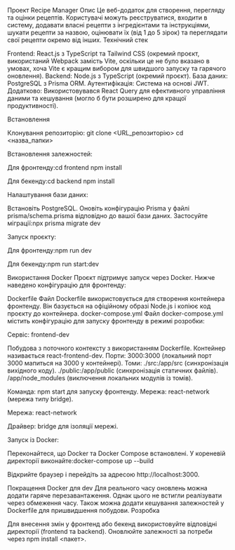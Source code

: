 Проект Recipe Manager
Опис
Це веб-додаток для створення, перегляду та оцінки рецептів. Користувачі можуть реєструватися, входити в систему, додавати власні рецепти з інгредієнтами та інструкціями, шукати рецепти за назвою, оцінювати їх (від 1 до 5 зірок) та переглядати свої рецепти окремо від інших.
Технічний стек

Frontend: React.js з TypeScript та Tailwind CSS (окремий проєкт, використаний Webpack замість Vite, оскільки це не було вказано в умовах, хоча Vite є кращим вибором для швидшого запуску та гарячого оновлення).
Backend: Node.js з TypeScript (окремий проєкт).
База даних: PostgreSQL з Prisma ORM.
Аутентифікація: Система на основі JWT.
Додатково: Використовувався React Query для ефективного управління даними та кешування (могло б бути розширено для кращої продуктивності).

Встановлення

Клонування репозиторію:
git clone <URL_репозиторію>
cd <назва_папки>

Встановлення залежностей:

Для фронтенду:cd frontend
npm install


Для бекенду:cd backend
npm install

Налаштування бази даних:

Встановіть PostgreSQL.
Оновіть конфігурацію Prisma у файлі prisma/schema.prisma відповідно до вашої бази даних.
Застосуйте міграції:npx prisma migrate dev

Запуск проєкту:

Для фронтенду:npm run dev

Для бекенду:npm run start:dev

Використання Docker
Проєкт підтримує запуск через Docker. Нижче наведено конфігурацію для фронтенду:

Dockerfile
Файл Dockerfile використовується для створення контейнера фронтенду. Він базується на офіційному образі Node.js і копіює код проєкту до контейнера.
docker-compose.yml
Файл docker-compose.yml містить конфігурацію для запуску фронтенду в режимі розробки:

Сервіс: frontend-dev

Побудова з поточного контексту з використанням Dockerfile.
Контейнер називається react-frontend-dev.
Порти: 3000:3000 (локальний порт 3000 мапиться на 3000 у контейнері).
Томи:
./src:/app/src (синхронізація вихідного коду).
./public:/app/public (синхронізація статичних файлів).
/app/node_modules (виключення локальних модулів із томів).

Команда: npm start для запуску фронтенду.
Мережа: react-network (мережа типу bridge).

Мережа: react-network

Драйвер: bridge для ізоляції мережі.

Запуск із Docker:

Переконайтеся, що Docker та Docker Compose встановлені.
У кореневій директорії виконайте:docker-compose up --build


Відкрийте браузер і перейдіть за адресою http://localhost:3000.

Покращення Docker для dev
Для реального часу оновлень можна додати гаряче перезавантаження. Однак цього не встигли реалізувати через обмеження часу. Також можна додати кешування залежностей у Dockerfile для пришвидшення побудови.
Розробка

Для внесення змін у фронтенд або бекенд використовуйте відповідні директорії (frontend та backend).
Оновлюйте залежності за потреби через npm install <пакет>.
